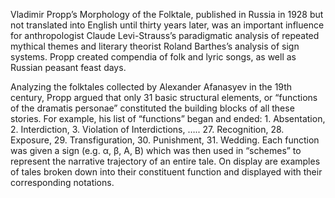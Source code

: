 Vladimir Propp’s Morphology of the Folktale, published in Russia in 1928 but not translated into English until thirty years later, was an important influence for anthropologist Claude Levi-Strauss’s paradigmatic analysis of repeated mythical themes and literary theorist Roland Barthes’s analysis of sign systems. Propp created compendia of folk and lyric songs, as well as Russian peasant feast days.

Analyzing the folktales collected by Alexander Afanasyev in the 19th century, Propp argued that only 31 basic structural elements, or “functions of the dramatis personae” constituted the building blocks of all these stories. For example, his list of “functions” began and ended: 1. Absentation, 2. Interdiction, 3. Violation of Interdictions, ….. 27. Recognition, 28. Exposure, 29. Transfiguration, 30. Punishment, 31. Wedding.  Each function was given a sign (e.g. α, β, A, B) which was then used in “schemes” to represent the narrative trajectory of an entire tale. On display are examples of tales broken down into their constituent function and displayed with their corresponding notations.  

